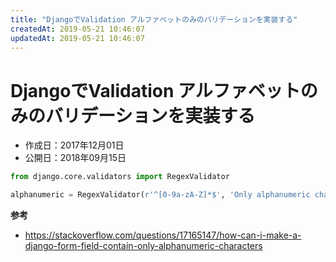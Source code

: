 ```yaml
---
title: "DjangoでValidation アルファベットのみのバリデーションを実装する"
createdAt: 2019-05-21 10:46:07
updatedAt: 2019-05-21 10:46:07
---
```


# DjangoでValidation アルファベットのみのバリデーションを実装する

* 作成日：2017年12月01日
* 公開日：2018年09月15日


```python
from django.core.validators import RegexValidator

alphanumeric = RegexValidator(r'^[0-9a-zA-Z]*$', 'Only alphanumeric characters are allowed.')
```

**参考**

- <https://stackoverflow.com/questions/17165147/how-can-i-make-a-django-form-field-contain-only-alphanumeric-characters>

